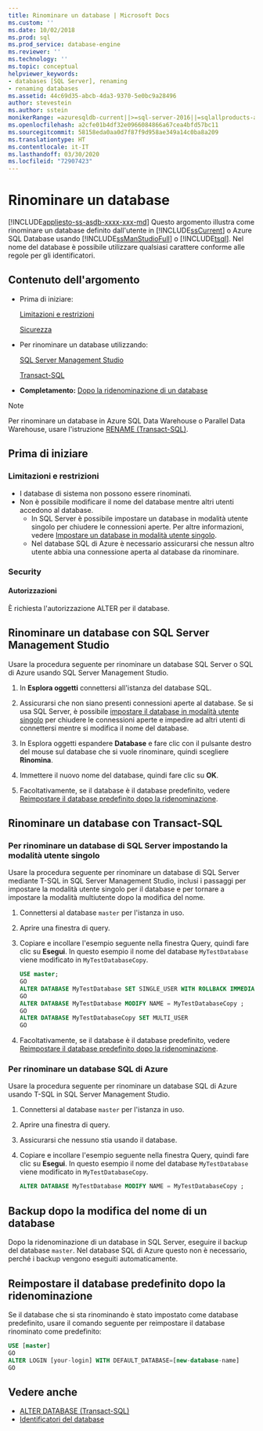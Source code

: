 ```yaml
---
title: Rinominare un database | Microsoft Docs
ms.custom: ''
ms.date: 10/02/2018
ms.prod: sql
ms.prod_service: database-engine
ms.reviewer: ''
ms.technology: ''
ms.topic: conceptual
helpviewer_keywords:
- databases [SQL Server], renaming
- renaming databases
ms.assetid: 44c69d35-abcb-4da3-9370-5e0bc9a28496
author: stevestein
ms.author: sstein
monikerRange: =azuresqldb-current||>=sql-server-2016||=sqlallproducts-allversions||>=sql-server-linux-2017||=azuresqldb-mi-current
ms.openlocfilehash: a2cfe01b4df32e0966084866a67cea4bfd57bc11
ms.sourcegitcommit: 58158eda0aa0d7f87f9d958ae349a14c0ba8a209
ms.translationtype: HT
ms.contentlocale: it-IT
ms.lasthandoff: 03/30/2020
ms.locfileid: "72907423"
---
```

# <a name="rename-a-database"></a>Rinominare un database

[!INCLUDE[appliesto-ss-asdb-xxxx-xxx-md](../../includes/appliesto-ss-asdb-xxxx-xxx-md.md)]
  Questo argomento illustra come rinominare un database definito dall'utente in [!INCLUDE[ssCurrent](../../includes/sscurrent-md.md)] o Azure SQL Database usando [!INCLUDE[ssManStudioFull](../../includes/ssmanstudiofull-md.md)] o [!INCLUDE[tsql](../../includes/tsql-md.md)]. Nel nome del database è possibile utilizzare qualsiasi carattere conforme alle regole per gli identificatori.  
  
## <a name="in-this-topic"></a>Contenuto dell'argomento
  
- Prima di iniziare:  
  
     [Limitazioni e restrizioni](#limitations-and-restrictions)  
  
     [Sicurezza](#security)  
  
- Per rinominare un database utilizzando:  
  
     [SQL Server Management Studio](#rename-a-database-using-sql-server-management-studio)  
  
     [Transact-SQL](#rename-a-database-using-transact-sql)  
  
- **Completamento:**  [Dopo la ridenominazione di un database](#backup-after-renaming-a-database)  

> [!NOTE]
> Per rinominare un database in Azure SQL Data Warehouse o Parallel Data Warehouse, usare l'istruzione [RENAME (Transact-SQL)](../../t-sql/statements/rename-transact-sql.md).
  
## <a name="before-you-begin"></a>Prima di iniziare
  
### <a name="limitations-and-restrictions"></a>Limitazioni e restrizioni  
  
- I database di sistema non possono essere rinominati.
- Non è possibile modificare il nome del database mentre altri utenti accedono al database. 
  - In SQL Server è possibile impostare un database in modalità utente singolo per chiudere le connessioni aperte. Per altre informazioni, vedere [Impostare un database in modalità utente singolo](../../relational-databases/databases/set-a-database-to-single-user-mode.md).
  - Nel database SQL di Azure è necessario assicurarsi che nessun altro utente abbia una connessione aperta al database da rinominare.
  
### <a name="security"></a>Security  
  
#### <a name="permissions"></a>Autorizzazioni

È richiesta l'autorizzazione ALTER per il database.  
  
## <a name="rename-a-database-using-sql-server-management-studio"></a>Rinominare un database con SQL Server Management Studio

Usare la procedura seguente per rinominare un database SQL Server o SQL di Azure usando SQL Server Management Studio.

  
1. In **Esplora oggetti** connettersi all'istanza del database SQL.  
  
2. Assicurarsi che non siano presenti connessioni aperte al database. Se si usa SQL Server, è possibile [impostare il database in modalità utente singolo](../../relational-databases/databases/set-a-database-to-single-user-mode.md) per chiudere le connessioni aperte e impedire ad altri utenti di connettersi mentre si modifica il nome del database.  
  
3. In Esplora oggetti espandere **Database** e fare clic con il pulsante destro del mouse sul database che si vuole rinominare, quindi scegliere **Rinomina**.  
  
4. Immettere il nuovo nome del database, quindi fare clic su **OK**.  
  
5. Facoltativamente, se il database è il database predefinito, vedere [Reimpostare il database predefinito dopo la ridenominazione](#reset-your-default-database-after-rename).

## <a name="rename-a-database-using-transact-sql"></a>Rinominare un database con Transact-SQL  
  
### <a name="to-rename-a-sql-server-database-by-placing-it-in-single-user-mode"></a>Per rinominare un database di SQL Server impostando la modalità utente singolo

Usare la procedura seguente per rinominare un database di SQL Server mediante T-SQL in SQL Server Management Studio, inclusi i passaggi per impostare la modalità utente singolo per il database e per tornare a impostare la modalità multiutente dopo la modifica del nome.
  
1. Connettersi al database `master` per l'istanza in uso.  
2. Aprire una finestra di query.  
3. Copiare e incollare l'esempio seguente nella finestra Query, quindi fare clic su **Esegui**. In questo esempio il nome del database `MyTestDatabase` viene modificato in `MyTestDatabaseCopy`.
  
   ```sql
   USE master;  
   GO  
   ALTER DATABASE MyTestDatabase SET SINGLE_USER WITH ROLLBACK IMMEDIATE
   GO
   ALTER DATABASE MyTestDatabase MODIFY NAME = MyTestDatabaseCopy ;
   GO  
   ALTER DATABASE MyTestDatabaseCopy SET MULTI_USER
   GO
   ```  

4. Facoltativamente, se il database è il database predefinito, vedere [Reimpostare il database predefinito dopo la ridenominazione](#reset-your-default-database-after-rename).

### <a name="to-rename-an-azure-sql-database-database"></a>Per rinominare un database SQL di Azure

Usare la procedura seguente per rinominare un database SQL di Azure usando T-SQL in SQL Server Management Studio.
  
1. Connettersi al database `master` per l'istanza in uso.  
2. Aprire una finestra di query.
3. Assicurarsi che nessuno stia usando il database.
4. Copiare e incollare l'esempio seguente nella finestra Query, quindi fare clic su **Esegui**. In questo esempio il nome del database `MyTestDatabase` viene modificato in `MyTestDatabaseCopy`.
  
   ```sql
   ALTER DATABASE MyTestDatabase MODIFY NAME = MyTestDatabaseCopy ;
   ```  

## <a name="backup-after-renaming-a-database"></a>Backup dopo la modifica del nome di un database  

Dopo la ridenominazione di un database in SQL Server, eseguire il backup del database `master`. Nel database SQL di Azure questo non è necessario, perché i backup vengono eseguiti automaticamente.  
  
## <a name="reset-your-default-database-after-rename"></a>Reimpostare il database predefinito dopo la ridenominazione

Se il database che si sta rinominando è stato impostato come database predefinito, usare il comando seguente per reimpostare il database rinominato come predefinito:


```sql
USE [master]
GO
ALTER LOGIN [your-login] WITH DEFAULT_DATABASE=[new-database-name]
GO
```


## <a name="see-also"></a>Vedere anche

- [ALTER DATABASE (Transact-SQL)](../../t-sql/statements/alter-database-transact-sql.md)
- [Identificatori del database](../../relational-databases/databases/database-identifiers.md)  
